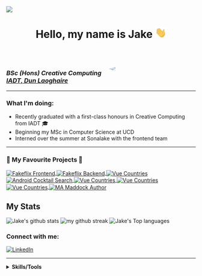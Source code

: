 <img align="center" src="https://c.tenor.com/twHWJZmuD4wAAAAi/welcome-dance.gif" width="1200"/>
<br/>

<h1 width="50" align="center">Hello, my name is Jake <img src="https://github.com/ABSphreak/ABSphreak/blob/master/gifs/Hi.gif" width="30"></h1>

<br/><br/>

<img align='right' style="border-radius:50%" src="https://user-images.githubusercontent.com/47800618/110992630-13659e00-836e-11eb-949b-7dbc125ca0e3.png" width="230">

<h3 align="left"><em>BSc (Hons) Creative Computing <a href="http://www.iadt.ie/courses/creative-computing" target="_blank">IADT, Dun Laoghaire</a>
</em></h3>

<hr/>

<h3>What I'm doing:</h3>
<ul> 
    <li>Recently graduated with a first-class honours in Creative Computing from IADT 🎓</a></li>
    <li>Beginning my MSc in Computer Science at UCD</li>
    <li>Interned over the summer at Sonalake with the frontend team</li>
<!--     <li>Recently finished working at <a href="https://github.com/web-space-dev">WebSpace</a>, with technologies including Flutter, React, and Gatsby </li> -->
</ul>

<hr/>

<h3>🌋 My Favourite Projects 🌋</h3>

<a href="https://github.com/jakewarrenblack/fakeflix-frontend">
  <img align="center" src="https://github-readme-stats-8fn6k19pi-jakewarrenblack.vercel.app/api/pin/?username=jakewarrenblack&repo=fakeflix-frontend&show_icons=true&line_height=27&title_color=6aa6f8&text_color=8a919a&icon_color=6aa6f8&bg_color=22272e" alt="Fakeflix Frontend" />
</a>

<a href="https://github.com/jakewarrenblack/fakeflix">
  <img align="center" src="https://github-readme-stats-8fn6k19pi-jakewarrenblack.vercel.app/api/pin/?username=jakewarrenblack&repo=fakeflix&show_icons=true&line_height=27&title_color=6aa6f8&text_color=8a919a&icon_color=6aa6f8&bg_color=22272e" alt="Fakeflix Backend" />
</a>

<a href="https://github.com/jakewarrenblack/vue-countries">
  <img align="center" src="https://github-readme-stats-8fn6k19pi-jakewarrenblack.vercel.app/api/pin/?username=jakewarrenblack&repo=vue-countries&show_icons=true&line_height=27&title_color=6aa6f8&text_color=8a919a&icon_color=6aa6f8&bg_color=22272e" alt="Vue Countries" />
</a>

<a href="https://github.com/jakewarrenblack/android-cocktail-search">
  <img align="center" src="https://github-readme-stats-8fn6k19pi-jakewarrenblack.vercel.app/api/pin/?username=jakewarrenblack&repo=android-cocktail-search&show_icons=true&line_height=27&title_color=6aa6f8&text_color=8a919a&icon_color=6aa6f8&bg_color=22272e" alt="Android Cocktail Search" />
</a>

<a href="https://github.com/jakewarrenblack/flutter-cocktail-search">
  <img align="center" src="https://github-readme-stats-8fn6k19pi-jakewarrenblack.vercel.app/api/pin/?username=jakewarrenblack&repo=flutter-cocktail-search&show_icons=true&line_height=27&title_color=6aa6f8&text_color=8a919a&icon_color=6aa6f8&bg_color=22272e" alt="Vue Countries" />
</a>

<a href="https://github.com/jakewarrenblack/php-shopping-site">
  <img align="center" src="https://github-readme-stats-8fn6k19pi-jakewarrenblack.vercel.app/api/pin/?username=jakewarrenblack&repo=php-shopping-site&show_icons=true&line_height=27&title_color=6aa6f8&text_color=8a919a&icon_color=6aa6f8&bg_color=22272e" alt="Vue Countries" />
</a>

<a href="https://github.com/jakewarrenblack/p5.js-ball-game">
  <img align="center" src="https://github-readme-stats-8fn6k19pi-jakewarrenblack.vercel.app/api/pin/?username=jakewarrenblack&repo=p5.js-ball-game&show_icons=true&line_height=27&title_color=6aa6f8&text_color=8a919a&icon_color=6aa6f8&bg_color=22272e" alt="Vue Countries" />
</a>

<a href="https://github.com/jakewarrenblack/mamaddockauthor">
<img align="center" src="https://github-readme-stats-8fn6k19pi-jakewarrenblack.vercel.app/api/pin/?username=jakewarrenblack&repo=mamaddockauthor&show_icons=true&line_height=27&title_color=6aa6f8&text_color=8a919a&icon_color=6aa6f8&bg_color=22272e" alt="MA Maddock Author" />
</a>

## My Stats

![Jake's github stats](https://github-readme-stats-8fn6k19pi-jakewarrenblack.vercel.app/api?username=jakewarrenblack&show_icons=true&theme=tokyonight)
<img src="https://github-readme-streak-stats.herokuapp.com/?user=jakewarrenblack&theme=tokyonight" alt="my github streak"/>
![Jake's Top languages](https://github-readme-stats-8fn6k19pi-jakewarrenblack.vercel.app/api/top-langs/?username=jakewarrenblack&theme=tokyonight&layout=compact)

<h3 align="left">Connect with me:</h3>
<p align="left">
<a target="_blank" href="https://www.linkedin.com/in/jake-wb/"><img alt="LinkedIn" src="https://img.shields.io/badge/linkedin%20-%230077B5.svg?&style=for-the-badge&logo=linkedin&logoColor=white"/></a>
</p>

---

<details>
    <summary>
        <b>Skills/Tools</b>
    </summary>
    <br>
    <h5>Languages/Frameworks</h5>
    <table>
        <tr>
            <td align="center">
              HTML<br>
              <img src="https://raw.githubusercontent.com/devicons/devicon/master/icons/html5/html5-original-wordmark.svg" alt="html5" width="40" height="40"/>
            </td>
            <td align="center">
              CSS<br>
              <img src="https://raw.githubusercontent.com/devicons/devicon/master/icons/css3/css3-original-wordmark.svg" alt="css3" width="40" height="40"/>
            </td>
            <td align="center">
              JavaScript<br>
              <img src="https://raw.githubusercontent.com/devicons/devicon/master/icons/javascript/javascript-original.svg" alt="javascript" width="40" height="40"/>
                <td align="center">
              TypeScript<br>
              <img src="https://raw.githubusercontent.com/devicons/devicon/master/icons/typescript/typescript-original.svg" alt="typescript" width="40" height="40"/>
            </td>
            <td align="center">
              PHP<br>
              <img src="https://raw.githubusercontent.com/devicons/devicon/master/icons/php/php-original.svg" alt="php" width="40" height="40"/>
            </td>
            <td align="center">
              MySQL<br>
              <img src="https://raw.githubusercontent.com/devicons/devicon/master/icons/mysql/mysql-original-wordmark.svg" alt="mysql" width="40" height="40"/>
            </td>
            <td align="center">
              Java<br>
              <img src="https://raw.githubusercontent.com/devicons/devicon/master/icons/java/java-original.svg" alt="java" width="40" height="40"/>
            </td>
            <td align="center">
                React<br>
                <img src="https://cdn.jsdelivr.net/gh/devicons/devicon/icons/react/react-original.svg" alt="react" width="40" height="40"/>
            </td>
            <td align="center">
                VueJS<br>
                <img src="https://cdn.jsdelivr.net/gh/devicons/devicon/icons/vuejs/vuejs-original.svg" alt="vue" width="40" height="40"/>
            </td>
            <td align="center">
                Kotlin<br>
                <img src="https://cdn.jsdelivr.net/gh/devicons/devicon/icons/kotlin/kotlin-original.svg" alt="vue" width="40" height="40"/>
            </td>
            <td align="center">
              Bootstrap<br>
              <img src="https://raw.githubusercontent.com/devicons/devicon/master/icons/bootstrap/bootstrap-plain-wordmark.svg" alt="bootstrap" width="40" height="40"/>
            </td>
        <td align="center">
            Flutter<br>
            <img src="https://cdn.jsdelivr.net/gh/devicons/devicon/icons/flutter/flutter-original.svg" alt="Flutter" width="40" height="40"/>
            </td>
        </tr>
    </table>
        <h5>Editors/IDEs</h5>
    <table>
        <tr>
            <td align="center">Visual Studio Code<br>
                <img src="https://external-content.duckduckgo.com/iu/?u=https%3A%2F%2Fuser-images.githubusercontent.com%2F674621%2F71187801-14e60a80-2280-11ea-94c9-e56576f76baf.png&f=1&nofb=1" width="40" height="40"/>
            </td>
            <td align="center">IntelliJ IDEA<br>
                <img src="https://external-content.duckduckgo.com/iu/?u=https%3A%2F%2Fcdn.freebiesupply.com%2Flogos%2Flarge%2F2x%2Fintellij-idea-1-logo-png-transparent.png&f=1&nofb=1" width="40" height="40"/>
            </td>            <td align="center">Android Studio<br>
                <img src="https://cdn.jsdelivr.net/gh/devicons/devicon/icons/android/android-original.svg" width="40" height="40"/>
            </td>
        </tr>
    </table>
            <h5>Other tools</h5>
    <table>
        <tr>
            <td align="center">
                Adobe Illustrator<br>
                <img src="https://www.vectorlogo.zone/logos/adobe_illustrator/adobe_illustrator-icon.svg" alt="illustrator" width="40" height="40"/> </td>
            <td align="center">
              Adobe Photoshop<br>
              <img src="https://raw.githubusercontent.com/devicons/devicon/master/icons/photoshop/photoshop-line.svg" alt="photoshop" width="40" height="40"/>
           </td>
            <td align="center">
            Figma<br>
            <img src="https://www.vectorlogo.zone/logos/figma/figma-icon.svg" alt="figma" width="40" height="40"/> 
          </td>
        </tr>
    </table>
</details>
